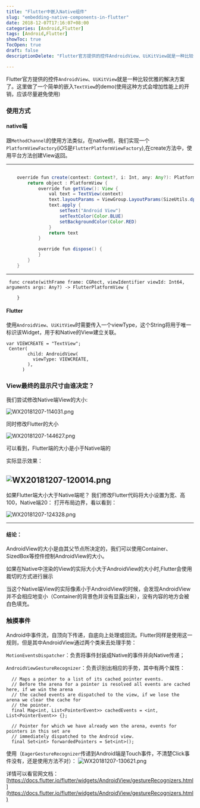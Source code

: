 ```yaml
---
title: "Flutter中嵌入Native组件"
slug: "embedding-native-components-in-flutter"
date: 2018-12-07T17:16:07+08:00
categories: [Android,Flutter]
tags: [Android,Flutter]
showToc: true
TocOpen: true
draft: false
descriptionDelete: "Flutter官方提供的控件AndroidView、UiKitView就是一种比较优雅的解决方案了。这里做了一个简单的嵌入TextView的"

---
```

                
Flutter官方提供的控件`AndroidView`、`UiKitView`就是一种比较优雅的解决方案了。这里做了一个简单的嵌入`TextView`的demo(使用这种方式会增加性能上的开销，应该尽量避免使用)


### 使用方式
#### native端
跟`MethodChannel`的使用方法类似，在native侧，我们实现一个`PlatformViewFactory`(iOS是`FlutterPlatformViewFactory`),在create方法中，使用平台方法创建View返回。

---
```java

    override fun create(context: Context?, i: Int, any: Any?): PlatformView {
        return object : PlatformView {
            override fun getView(): View {
                val text = TextView(context)
                text.layoutParams = ViewGroup.LayoutParams(SizeUtils.dp2px(200f), SizeUtils.dp2px(200f))
                text.apply {
                    setText("Android View")
                    setTextColor(Color.BLUE)
                    setBackgroundColor(Color.RED)
                }
                return text
            }

            override fun dispose() {
            }
        }
    }

```
---
```swif
 func create(withFrame frame: CGRect, viewIdentifier viewId: Int64, arguments args: Any?) -> FlutterPlatformView {
       
    }
```
#### Flutter

使用`AndroidView`、`UiKitView`时需要传入一个viewType，这个String将用于唯一标识该Widget，用于和Native的View建立关联。
```
var VIEWCREATE = "TextView";
 Center(
        child: AndroidView(
          viewType: VIEWCREATE,
        ),
      )
```


### View最终的显示尺寸由谁决定？

我们尝试修改Native端View的大小:

![WX20181207-114031.png][6]

同时修改Flutter的大小

![WX20181207-144627.png][5] 

可以看到，Flutter端的大小是小于Native端的

实际显示效果：

![WX20181207-120014.png][4]
---
如果Flutter端大小大于Native端呢？
我们修改Flutter代码将大小设置为宽、高100，Native端20：
打开布局边界，看以看到：

![WX20181207-124328.png][3]

---

#### 结论：

AndroidView的大小是由其父节点所决定的，我们可以使用Container、SizedBox等控件控制AndroidView的大小。

如果在Native中渲染的View的实际大小大于AndroidView的大小时,Flutter会使用裁切的方式进行展示

当这个Native端View的实际像素小于AndroidView的时候，会发现AndroidView并不会相应地变小（Container的背景色并没有显露出来），没有内容的地方会被白色填充。

### 触摸事件

Android中事件流，自顶向下传递，自底向上处理或回流。Flutter同样是使用这一规则，但是其中AndroidView通过两个类来去处理手势：

`MotionEventsDispatcher`：负责将事件封装成Native的事件并向Native传递；

`AndroidViewGestureRecognizer`：负责识别出相应的手势，其中有两个属性：
```
  // Maps a pointer to a list of its cached pointer events.
  // Before the arena for a pointer is resolved all events are cached here, if we win the arena
  // the cached events are dispatched to the view, if we lose the arena we clear the cache for
  // the pointer.
  final Map<int, List<PointerEvent>> cachedEvents = <int, List<PointerEvent>> {};

  // Pointer for which we have already won the arena, events for pointers in this set are
  // immediately dispatched to the Android view.
  final Set<int> forwardedPointers = Set<int>();
```

使用（`EagerGestureRecognizer`传递到Android端是Touch事件，不清楚Click事件没有，还是使用方法不对）：
![WX20181207-130621.png][1]

详情可以看官网文档：
[https://docs.flutter.io/flutter/widgets/AndroidView/gestureRecognizers.html](https://docs.flutter.io/flutter/widgets/AndroidView/gestureRecognizers.html)



  [1]: https://static.apkdv.com/usr/uploads/2018/12/3772514580.png#mirages-width=643&mirages-height=331&mirages-cdn-type=2
  [2]: https://static.apkdv.com/usr/uploads/2018/12/982531011.png#mirages-width=976&mirages-height=351&mirages-cdn-type=2
  [3]: https://static.apkdv.com/usr/uploads/2018/12/3527885193.png#mirages-width=306&mirages-height=180&mirages-cdn-type=2
  [4]: https://static.apkdv.com/usr/uploads/2018/12/2704704328.png#mirages-width=276&mirages-height=175&mirages-cdn-type=2
  [5]: https://static.apkdv.com/usr/uploads/2018/12/362967709.png#mirages-width=343&mirages-height=254&mirages-cdn-type=2
  [6]: https://static.apkdv.com/usr/uploads/2018/12/4063670088.png#mirages-width=896&mirages-height=179&mirages-cdn-type=2